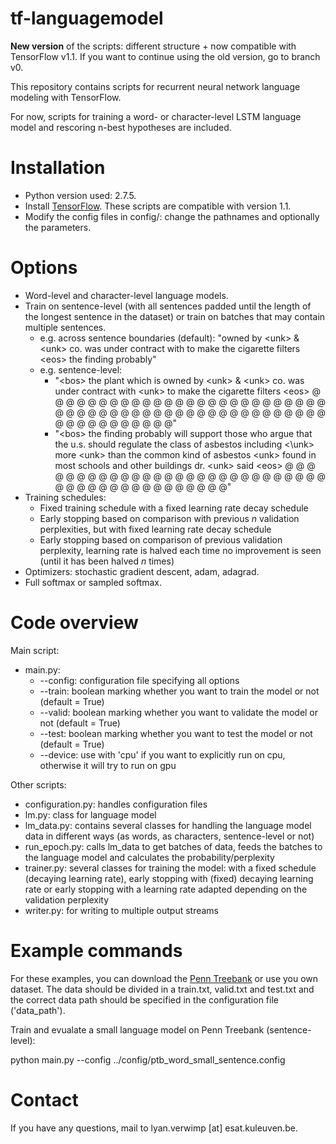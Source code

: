 # tf-languagemodel
**New version** of the scripts: different structure + now compatible with TensorFlow v1.1. If you want to continue using the old version, go to branch v0.

This repository contains scripts for recurrent neural network language modeling with TensorFlow.

For now, scripts for training a word- or character-level LSTM language model and rescoring n-best hypotheses are included.

# Installation

* Python version used: 2.7.5. 
* Install [TensorFlow](https://www.tensorflow.org/versions/0.6.0/get_started/os_setup.html#download-and-setup). These scripts are compatible with version 1.1.
* Modify the config files in config/: change the pathnames and optionally the parameters.

# Options

* Word-level and character-level language models.
* Train on sentence-level (with all sentences padded until the length of the longest sentence in the dataset) or train on batches that may contain multiple sentences. 
  * e.g. across sentence boundaries (default): "owned by \<unk\> & \<unk\> co. was under contract with <unk> to make the cigarette filters \<eos\> the finding probably"
  * e.g. sentence-level: 
    * "\<bos\> the plant which is owned by \<unk\> & \<unk\> co. was under contract with \<unk\> to make the cigarette filters \<eos\> @ @ @ @ @ @ @ @ @ @ @ @ @ @ @ @ @ @ @ @ @ @ @ @ @ @ @ @ @ @ @ @ @ @ @ @ @ @ @ @ @ @ @ @ @ @ @ @ @ @ @ @ @ @ @ @ @ @ @ @ @ @"
    * "\<bos\> the finding probably will support those who argue that the u.s. should regulate the class of asbestos including <\unk\> more \<unk\> than the common kind of asbestos \<unk\> found in most schools and other buildings dr. \<unk\> said \<eos\> @ @ @ @ @ @ @ @ @ @ @ @ @ @ @ @ @ @ @ @ @ @ @ @ @ @ @ @ @ @ @ @ @ @ @ @ @ @ @ @ @ @ @ @"
* Training schedules:
  * Fixed training schedule with a fixed learning rate decay schedule
  * Early stopping based on comparison with previous *n* validation perplexities, but with fixed learning rate decay schedule
  * Early stopping based on comparison of previous validation perplexity, learning rate is halved each time no improvement is seen (until it has been halved *n* times)
* Optimizers: stochastic gradient descent, adam, adagrad.
* Full softmax or sampled softmax. 

# Code overview

Main script:

* main.py:
  * --config: configuration file specifying all options
  * --train: boolean marking whether you want to train the model or not (default = True)
  * --valid: boolean marking whether you want to validate the model or not (default = True)
  * --test: boolean marking whether you want to test the model or not (default = True)
  * --device: use with 'cpu' if you want to explicitly run on cpu, otherwise it will try to run on gpu
  

Other scripts:

* configuration.py: handles configuration files
* lm.py: class for language model
* lm_data.py: contains several classes for handling the language model data in different ways (as words, as characters, sentence-level or not)
* run_epoch.py: calls lm_data to get batches of data, feeds the batches to the language model and calculates the probability/perplexity
* trainer.py: several classes for training the model: with a fixed schedule (decaying learning rate), early stopping with (fixed) decaying learning rate or early stopping with a learning rate adapted depending on the validation perplexity
* writer.py: for writing to multiple output streams


# Example commands

For these examples, you can download the [Penn Treebank](https://catalog.ldc.upenn.edu/ldc99t42) or use you own dataset. The data should be divided in a train.txt, valid.txt and test.txt and the correct data path should be specified in the configuration file ('data_path').

Train and evualate a small language model on Penn Treebank (sentence-level):

python main.py --config ../config/ptb_word_small_sentence.config

# Contact

If you have any questions, mail to lyan.verwimp [at] esat.kuleuven.be.
